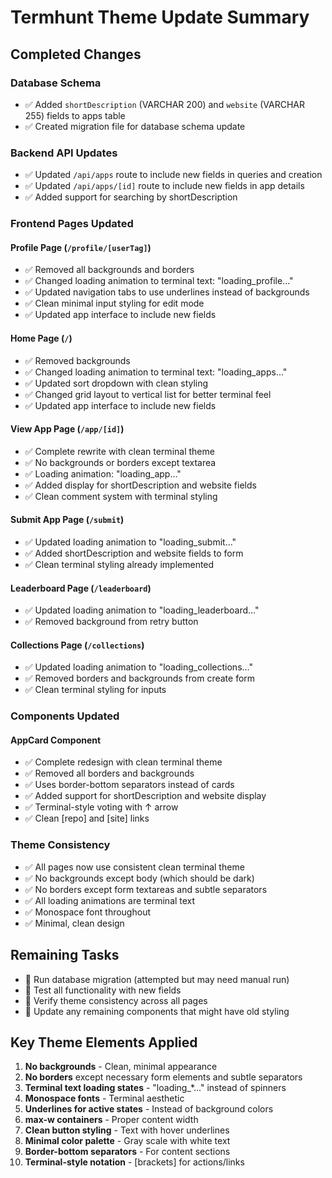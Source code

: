 # Termhunt Theme Update Summary

## Completed Changes

### Database Schema

- ✅ Added `shortDescription` (VARCHAR 200) and `website` (VARCHAR 255) fields to apps table
- ✅ Created migration file for database schema update

### Backend API Updates

- ✅ Updated `/api/apps` route to include new fields in queries and creation
- ✅ Updated `/api/apps/[id]` route to include new fields in app details
- ✅ Added support for searching by shortDescription

### Frontend Pages Updated

#### Profile Page (`/profile/[userTag]`)

- ✅ Removed all backgrounds and borders
- ✅ Changed loading animation to terminal text: "loading_profile..."
- ✅ Updated navigation tabs to use underlines instead of backgrounds
- ✅ Clean minimal input styling for edit mode
- ✅ Updated app interface to include new fields

#### Home Page (`/`)

- ✅ Removed backgrounds
- ✅ Changed loading animation to terminal text: "loading_apps..."
- ✅ Updated sort dropdown with clean styling
- ✅ Changed grid layout to vertical list for better terminal feel
- ✅ Updated app interface to include new fields

#### View App Page (`/app/[id]`)

- ✅ Complete rewrite with clean terminal theme
- ✅ No backgrounds or borders except textarea
- ✅ Loading animation: "loading_app..."
- ✅ Added display for shortDescription and website fields
- ✅ Clean comment system with terminal styling

#### Submit App Page (`/submit`)

- ✅ Updated loading animation to "loading_submit..."
- ✅ Added shortDescription and website fields to form
- ✅ Clean terminal styling already implemented

#### Leaderboard Page (`/leaderboard`)

- ✅ Updated loading animation to "loading_leaderboard..."
- ✅ Removed background from retry button

#### Collections Page (`/collections`)

- ✅ Updated loading animation to "loading_collections..."
- ✅ Removed borders and backgrounds from create form
- ✅ Clean terminal styling for inputs

### Components Updated

#### AppCard Component

- ✅ Complete redesign with clean terminal theme
- ✅ Removed all borders and backgrounds
- ✅ Uses border-bottom separators instead of cards
- ✅ Added support for shortDescription and website display
- ✅ Terminal-style voting with ↑ arrow
- ✅ Clean [repo] and [site] links

### Theme Consistency

- ✅ All pages now use consistent clean terminal theme
- ✅ No backgrounds except body (which should be dark)
- ✅ No borders except form textareas and subtle separators
- ✅ All loading animations are terminal text
- ✅ Monospace font throughout
- ✅ Minimal, clean design

## Remaining Tasks

- 🔄 Run database migration (attempted but may need manual run)
- 🔄 Test all functionality with new fields
- 🔄 Verify theme consistency across all pages
- 🔄 Update any remaining components that might have old styling

## Key Theme Elements Applied

1. **No backgrounds** - Clean, minimal appearance
2. **No borders** except necessary form elements and subtle separators
3. **Terminal text loading states** - "loading\_\*..." instead of spinners
4. **Monospace fonts** - Terminal aesthetic
5. **Underlines for active states** - Instead of background colors
6. **max-w containers** - Proper content width
7. **Clean button styling** - Text with hover underlines
8. **Minimal color palette** - Gray scale with white text
9. **Border-bottom separators** - For content sections
10. **Terminal-style notation** - [brackets] for actions/links
